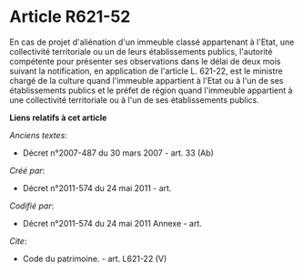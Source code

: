 # Article R621-52

En cas de projet d'aliénation d'un immeuble classé appartenant à l'Etat, une collectivité territoriale ou un de leurs
établissements publics, l'autorité compétente pour présenter ses observations dans le délai de deux mois suivant la
notification, en application de l'article L. 621-22, est le ministre chargé de la culture quand l'immeuble appartient à
l'Etat ou à l'un de ses établissements publics et le préfet de région quand l'immeuble appartient à une collectivité
territoriale ou à l'un de ses établissements publics.

**Liens relatifs à cet article**

_Anciens textes_:

  - Décret n°2007-487 du 30 mars 2007 - art. 33 (Ab)

_Créé par_:

  - Décret n°2011-574 du 24 mai 2011  - art.

_Codifié par_:

  - Décret n°2011-574 du 24 mai 2011 Annexe - art.

_Cite_:

  - Code du patrimoine. - art. L621-22 (V)

